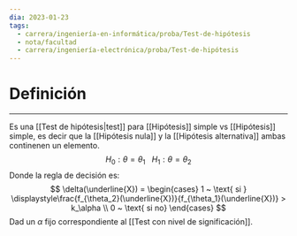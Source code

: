 ```yaml
---
dia: 2023-01-23
tags:
  - carrera/ingeniería-en-informática/proba/Test-de-hipótesis
  - nota/facultad
  - carrera/ingeniería-electrónica/proba/Test-de-hipótesis
---
```

# Definición
---
Es una [[Test de hipótesis|test]] para [[Hipótesis]] simple vs [[Hipótesis]] simple, es decir que la [[Hipótesis nula]] y la [[Hipótesis alternativa]] ambas continenen un elemento. $$ H_0 : \theta = \theta_1 ~~~ H_1 : \theta = \theta_2 $$
Donde la regla de decisión es: $$ \delta(\underline{X}) = \begin{cases}
	1 ~ \text{ si } \displaystyle\frac{f_{\theta_2}(\underline{X})}{f_{\theta_1}(\underline{X})} > k_\alpha \\
	0 ~ \text{ si no}
\end{cases} $$
Dad un $\alpha$ fijo correspondiente al [[Test con nivel de significación]].